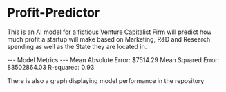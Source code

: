 # Profit-Predictor
This is an AI model for a fictious Venture Capitalist Firm will predict how much profit a startup will make based on Marketing, R&D and Research spending as well as the State they are located in.

--- Model Metrics ---
Mean Absolute Error: $7514.29
Mean Squared Error: 83502864.03
R-squared: 0.93

There is also a graph displaying model performance in the repository

